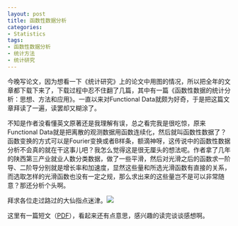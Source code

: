 ```yaml
---
layout: post
title: 函数性数据分析
categories:
- Statistics
tags:
- 函数性数据分析
- 统计方法
- 统计研究
---
```


今晚写论文，因为想看一下《统计研究》上的论文中用图的情况，所以把全年的文章都下载下来了，下载过程中忍不住翻了几篇，其中有一篇《函数性数据的统计分析：思想、方法和应用》。一直以来对Functional Data就颇为好奇，于是把这篇文章拜读了一遍，读罢却又糊涂了。

不知是作者没看懂英文原著还是我理解有误，总之看完我是很吃惊，原来Functional Data就是把离散的观测数据用函数连续化，然后就叫函数性数据了？函数变换的方式可以是Fourier变换或者B样条，额滴神呀，这传说中的函数性数据分析不会真的就在干这事儿吧？我怎么觉得这是很无厘头的想法呢。作者拿了几年的陕西第三产业就业人数分类数据，做了一些平滑，然后对光滑之后的函数求一阶导、二阶导分别就是增长率和加速度，显然这些量和所选光滑函数有直接的关系，而选取怎样的光滑函数也没有一定之规，那么求出来的这些量岂不是可以非常随意？那还分析个头啊。

拜求各位走过路过的大仙指点迷津。![](http://yihui.name/cn/wp-content/uploads/bo/emot/pig.gif)

这里有一篇短文（[PDF](http://www.stats.ox.ac.uk/~silverma/pdf/iesbs.pdf)），看起来还有点意思，感兴趣的读完谈谈感想啊。
